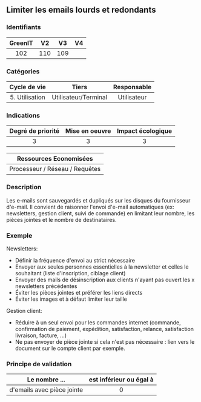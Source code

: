 ## Limiter les emails lourds et redondants

### Identifiants

| GreenIT |  V2  |  V3  |  V4  |
|:-------:|:----:|:----:|:----:|
|   102   | 110  | 109  |      |

### Catégories

| Cycle de vie |  Tiers  |  Responsable  |
|:---------:|:----:|:----:|
| 5. Utilisation | Utilisateur/Terminal | Utilisateur |

### Indications

| Degré de priorité |      Mise en oeuvre       |  Impact écologique    |
|:-------------------:|:-------------------------:|:---------------------:|
| 3 | 3 | 3 |

|Ressources Economisées                                      |
|:----------------------------------------------------------:|
|  Processeur / Réseau / Requêtes  |

### Description

Les e-mails sont sauvegardés et dupliqués sur les disques du fournisseur d'e-mail. 
Il convient de raisonner l'envoi d'e-mail automatiques (ex: newsletters, gestion client, suivi de commande) en limitant leur nombre, les pièces jointes et le nombre de destinataires.

### Exemple

Newsletters:

- Définir la fréquence d'envoi au strict nécessaire
- Envoyer aux seules personnes essentielles à la newsletter et celles le souhaitant (liste d'inscription, ciblage client)
- Envoyer des mails de désinscription aux clients n'ayant pas ouvert les x newsletters précédentes
- Éviter les pièces jointes et préférer les liens directs
- Éviter les images et à défaut limiter leur taille

Gestion client:

- Réduire à un seul envoi pour les commandes internet (commande, confirmation de paiement, expédition, satisfaction, relance, satisfaction livraison, facture, ...)
- Ne pas envoyer de pièce jointe si cela n'est pas nécessaire : lien vers le document sur le compte client par exemple.

### Principe de validation

| Le nombre ...     | est inférieur ou égal à   |  
|-------------------|:-------------------------:|
| d'emails avec pièce jointe  | 0  |
